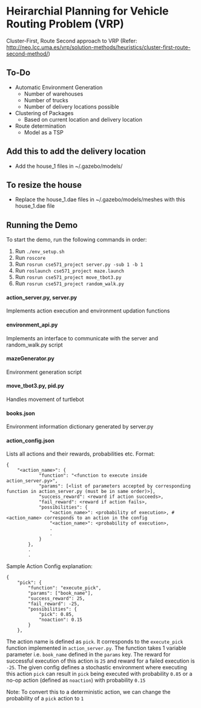 # Heirarchial Planning for Vehicle Routing Problem (VRP)
Cluster-First, Route Second approach to VRP
(Refer: http://neo.lcc.uma.es/vrp/solution-methods/heuristics/cluster-first-route-second-method/)

## To-Do
- Automatic Environment Generation
  - Number of warehouses
  - Number of trucks
  - Number of delivery locations possible
- Clustering of Packages 
  - Based on current location and delivery location
- Route determination
  - Model as a TSP
  
## Add this to add the delivery location
- Add the house_1 files in ~/.gazebo/models/
  
## To resize the house
- Replace the house_1.dae files in ~/.gazebo/models/meshes with this house_1.dae file

## Running the Demo

To start the demo, run the following commands in order:

1. Run `./env_setup.sh`
2. Run `roscore`
3. Run `rosrun cse571_project server.py -sub 1 -b 1`
4. Run `roslaunch cse571_project maze.launch`
5. Run `rosrun cse571_project move_tbot3.py`
6. Run `rosrun cse571_project random_walk.py`

#### action_server.py, server.py

Implements action execution and environment updation functions

#### environment_api.py

Implements an interface to communicate with the server and random_walk.py script

#### mazeGenerator.py

Environment generation script

#### move_tbot3.py, pid.py

Handles movement of turtlebot

#### books.json

Environment information dictionary generated by server.py

#### action_config.json

Lists all actions and their rewards, probabilities etc.
Format:

```
{
    "<action_name>": { 
            "function": "<function to execute inside action_server.py>",
            "params": [<list of parameters accepted by corresponding function in action_server.py (must be in same order)>],
            "success_reward": <reward if action succeeds>,
            "fail_reward": <reward if action fails>,
            "possibilities": {
                "<action_name>": <probability of execution>, #<action_name> corresponds to an action in the config
                "<action_name>": <probability of execution>,
                .
                .
            }
        },
        .
        .

```


Sample Action Config explanation:

```
{
    "pick": { 
        "function": "execute_pick",
        "params": ["book_name"],
        "success_reward": 25,
        "fail_reward": -25,
        "possibilities": {
            "pick": 0.85,
            "noaction": 0.15
        }
    },
```

The action name is defined as `pick`. It corresponds to the `execute_pick` function implemented in `action_server.py`. The function takes 1 variable parameter i.e. `book_name` defined in the `params` key. The reward for successful execution of this action is `25` and reward for a failed execution is `-25`. The given config defines a stochastic environment where executing this action `pick` can result in `pick` being executed with probability `0.85` or a no-op action (defined as `noaction`) with probability `0.15`

Note: To convert this to a deterministic action, we can change the probability of a `pick` action to `1`
